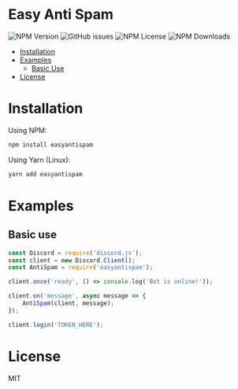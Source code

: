 # Easy Anti Spam
<p>
    <img alt="NPM Version" src="https://img.shields.io/npm/v/easyantispam">
    <img alt="GitHub issues" src="https://img.shields.io/github/issues/KevinavaDev/EasyAntiSpam">
    <img alt="NPM License" src="https://img.shields.io/npm/l/easyantispam">
    <img alt="NPM Downloads" src="https://img.shields.io/npm/dt/easyantispam">
</p>

- [Installation](#installation)
- [Examples](#examples)
    - [Basic Use](#basic-use)
- [License](#license)

# Installation
Using NPM:
```js
npm install easyantispam
```
Using Yarn (Linux):
```js
yarn add easyantispam
```

# Examples

## Basic use
```js
const Discord = require('discord.js');
const client = new Discord.Client();
const AntiSpam = require('easyantispam');

client.once('ready', () => console.log('Bot is online!'));

client.on('message', async message => {
    AntiSpam(client, message);
});

client.login('TOKEN_HERE');
```

# License

MIT

